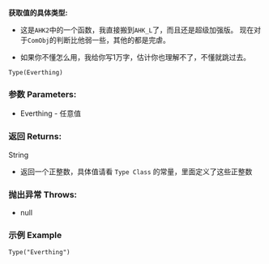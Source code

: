 **获取值的具体类型:**

- 这是`AHK2`中的一个函数，我直接搬到`AHK_L`了，而且还是超级加强版。
  现在对于`ComObj`的判断比他弱一些，其他的都是完虐。

- 如果你不懂怎么用，我给你写1万字，估计你也理解不了，不懂就跳过去。

```autohotkey
Type(Everthing)
```

### 参数 Parameters: 

- Everthing - 任意值

### 返回 Returns: 
String

- 返回一个正整数，具体值请看 `Type Class` 的常量，里面定义了这些正整数

### 抛出异常 Throws: 
- null
### 示例 Example
```autohotkey
Type("Everthing")
```